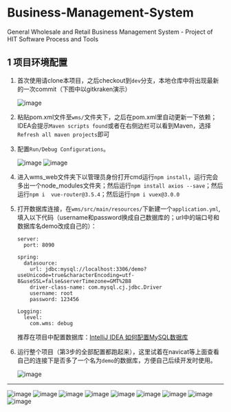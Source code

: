 # Business-Management-System

General Wholesale and Retail Business Management System - Project of HIT Software Process and Tools

## 1 项目环境配置

1. 首次使用请clone本项目，之后checkout到`dev`分支，本地仓库中将出现最新的一次commit（下图中以gitkraken演示）

   ![image](https://user-images.githubusercontent.com/78716774/201571278-4239636a-c443-4e8c-ba72-601f3cc64807.png)

2. 粘贴pom.xml文件至`wms/`文件夹下，之后在pom.xml里自动更新一下依赖；IDEA会提示`Maven scripts found`或者在右侧边栏可以看到Maven，选择`Refresh all maven projects`即可

3. 配置`Run/Debug Configurations`。

   ![image](https://user-images.githubusercontent.com/78716774/201572357-73c7b3f5-57c0-4979-b7dc-d7dfa94279f9.png)
   ![image](https://user-images.githubusercontent.com/78716774/201572369-5085c95e-f8c6-484b-8950-6068e08ad84e.png)

4. 进入wms_web文件夹下以管理员身份打开cmd运行`npm install`，运行完会多出一个node_modules文件夹；然后运行`npm install axios --save`；然后运行`npm i 
   vue-router@3.5.4`；然后运行`npm i vuex@3.0.0`

5. 打开数据库连接，在`wms/src/main/resources/`下新建一个`application.yml`,填入以下代码（username和password换成自己数据库的；url中的端口号和数据库名demo改成自己的）：
   ```
   server:
     port: 8090
   
   spring:
     datasource:
       url: jdbc:mysql://localhost:3306/demo?useUnicode=true&characterEncoding=utf-8&useSSL=false&serverTimezone=GMT%2B8
       driver-class-name: com.mysql.cj.jdbc.Driver
       username: root
       password: 123456
   
   Logging:
     level:
       com.wms: debug
   ```
   推荐在项目中配置数据库：[IntelliJ IDEA 如何配置MySQL数据库](https://blog.csdn.net/zhao_66/article/details/103806350)

6. 运行整个项目（第3步的全部配置都跑起来），这里试着在navicat等上面查看自己的连接下是否多了一个名为`demo`的数据库，方便自己后续开发时使用。

   ![image](https://user-images.githubusercontent.com/78716774/201687832-516b1173-8048-4f54-a3d9-4be96f472aaf.png)
   
------

![image](https://user-images.githubusercontent.com/78716774/215258750-0f555a14-d7b0-41b0-8f10-2d5bee8041c2.png)
![image](https://user-images.githubusercontent.com/78716774/215258755-a0844e75-bea7-4b56-9130-2913995901a4.png)
![image](https://user-images.githubusercontent.com/78716774/215258889-021a373a-a240-432d-8d7c-e7b74bfbd327.png)
![image](https://user-images.githubusercontent.com/78716774/215258875-b2773390-3eee-4ecf-81ea-36e9d23c9d4f.png)
![image](https://user-images.githubusercontent.com/78716774/215258769-f6ee15cb-c7e2-4416-b1b8-c0193eebe7f1.png)
![image](https://user-images.githubusercontent.com/78716774/215258897-f2d58db9-7a0d-4506-b215-7a34a8439c85.png)
![image](https://user-images.githubusercontent.com/78716774/215258774-d3424c8d-9050-40b2-bee3-1830c01de219.png)
![image](https://user-images.githubusercontent.com/78716774/215258780-d6d9a42e-b581-4317-87a8-e45030500389.png)
![image](https://user-images.githubusercontent.com/78716774/215258788-c17d8309-72a5-4a27-aad0-e019263170be.png)
